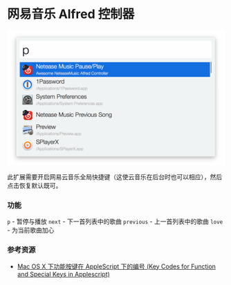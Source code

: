 # 网易音乐 Alfred 控制器

![](./screenshot.png)

此扩展需要开启网易云音乐全局快捷键（这使云音乐在后台时也可以相应），然后点击恢复默认既可。

### 功能

`p` - 暂停与播放
`next` - 下一首列表中的歌曲
`previous` - 上一首列表中的歌曲
`love` - 为当前歌曲加心

### 参考资源

- [Mac OS X 下功能按键在 AppleScript 下的编号 (Key Codes for Function and Special Keys in Applescript)](http://macbiblioblog.blogspot.sg/2014/12/key-codes-for-function-and-special-keys.html)
